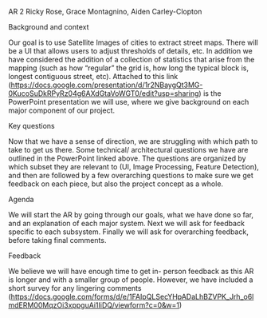 AR 2
Ricky Rose, Grace Montagnino, Aiden Carley-Clopton

Background and context 

Our goal is to use Satellite Images of cities to extract street maps. There will be a UI that allows users to adjust thresholds of details, etc. In addition we have considered the addition of a collection of statistics that arise from the mapping (such as how “regular” the grid is, how long the typical block is, longest contiguous street, etc). Attached to this link (https://docs.google.com/presentation/d/1r2NBaygQt3MG-0KucoSuDkRPyRz04g6AXdGtaVoWGT0/edit?usp=sharing) is the PowerPoint presentation we will use, where we give background on each major component of our project.

Key questions 

Now that we have a sense of direction, we are struggling with which path to take to get us there. Some technical/ architectural questions we have are outlined in the PowerPoint linked above. The questions are organized by which subset they are relevant to (UI, Image Processing, Feature Detection), and then are followed by a few overarching questions to make sure we get feedback on each piece, but also the project concept as a whole.

Agenda

We will start the AR by going through our goals, what we have done so far, and an explanation of each major system. Next we will ask for feedback specific to each subsystem. Finally we will ask for overarching feedback, before taking final comments.

Feedback 

We believe we will have enough time to get in- person feedback as this AR is longer and with a smaller group of people. However, we have included a short survey for any lingering comments (https://docs.google.com/forms/d/e/1FAIpQLSecYHpADaLhBZVPK_Jrh_o6lmdERM00MqzOi3xppguAi1IiDQ/viewform?c=0&w=1)


